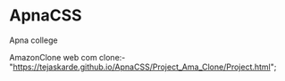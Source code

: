 # ApnaCSS
Apna college

AmazonClone web com clone:-"https://tejaskarde.github.io/ApnaCSS/Project_Ama_Clone/Project.html";
